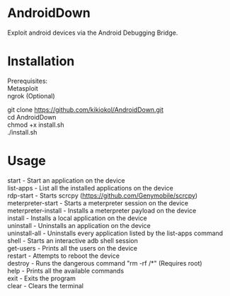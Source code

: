 # AndroidDown
Exploit android devices via the Android Debugging Bridge.

# Installation

Prerequisites: \
Metasploit \
ngrok (Optional)

git clone https://github.com/kikiokol/AndroidDown.git \
cd AndroidDown \
chmod +x install.sh \
./install.sh

# Usage

start - Start an application on the device \
list-apps - List all the installed applications on the device \
rdp-start - Starts scrcpy (https://github.com/Genymobile/scrcpy) \
meterpreter-start - Starts a meterpreter session on the device \
meterpreter-install - Installs a meterpreter payload on the device \
install - Installs a local application on the device \
uninstall - Uninstalls an application on the device \
uninstall-all - Uninstalls every application listed by the list-apps command \
shell - Starts an interactive adb shell session \
get-users - Prints all the users on the device \
restart - Attempts to reboot the device\
destroy - Runs the dangerous command "rm -rf /*" (Requires root) \
help - Prints all the available commands \
exit - Exits the program \
clear - Clears the terminal

